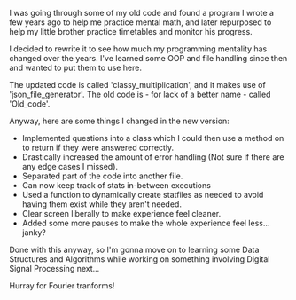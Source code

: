I was going through some of my old code and found a program I
wrote a few years ago to help me practice mental math, and later
repurposed to help my little brother practice timetables and
monitor his progress.

I decided to rewrite it to see how much my programming mentality
has changed over the years. I've learned some OOP and file handling
since then and wanted to put them to use here.

The updated code is called 'classy_multiplication', and it makes use of
'json_file_generator'. The old code is - for lack of a better name - called
'Old_code'.

Anyway, here are some things I changed in the new version:

- Implemented questions into a class which I could then use a method
  on to return if they were answered correctly.
- Drastically increased the amount of error handling (Not sure if there are 
  any edge cases I missed).
- Separated part of the code into another file.
- Can now keep track of stats in-between executions
- Used a function to dynamically create statfiles as needed to avoid having
  them exist while they aren't needed.
- Clear screen liberally to make experience feel cleaner.
- Added some more pauses to make the whole experience feel less... janky?

Done with this anyway, so I'm gonna move on to learning some Data Structures
and Algorithms while working on something involving Digital Signal Processing
next...

Hurray for Fourier tranforms!
